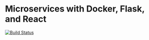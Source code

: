 # Microservices with Docker, Flask, and React

[![Build Status](https://travis-ci.org/petebue/testdriven-app.svg?branch=master)](https://travis-ci.org/petebue/testdriven-app)

